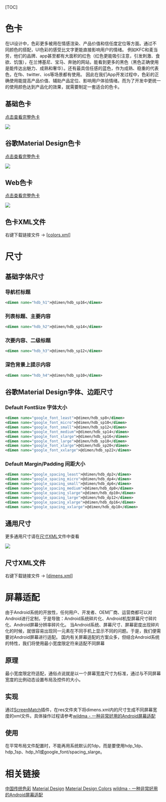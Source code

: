[TOC]

# 色卡

在UI设计中，色彩更多被用在情感渲染、产品价值和信任度定位等方面。通过不同颜色的搭配，UI色彩的感受比文字更能直接影响用户的情绪。
例如KFC和麦当劳，他们的品牌、app甚至都有大面积的红色（红色更能吸引注意，引发刺激、食欲、饥饿），在兰博基尼、宝马、奔驰的网站，能看到更多的黑色（黑色正确使用是能传达出魅力、成熟和奢华）。还有最具信任感的蓝色，作为成熟、稳重的代表色，在fb、twitter、ios等场景都有使用。
因此在我们App开发过程中，色彩的正确使用能提高产品价值、辅助产品定位、影响用户体验情绪。而为了开发中更统一的使用颜色达到产品化的效果，就需要制定一套适合的色卡。

## 基础色卡

[点击查看完整色卡](https://handy045.com/resource/HandyFrame/HandyBasicUI/colors_hdb.html)

![](http://cos.handy045.com/blog/2019-11-06-colors_hdb.jpg)

## 谷歌Material Design色卡

[点击查看完整色卡](https://handy045.com/resource/HandyFrame/HandyBasicUI/colors_google.html)

![](http://cos.handy045.com/blog/2019-11-06-colors_google.jpg)

## Web色卡

[点击查看完整色卡](https://handy045.com/resource/HandyFrame/HandyBasicUI/colors_web.html)

![](http://cos.handy045.com/blog/2019-11-06-colors_web.jpg)

## 色卡XML文件

右键下载链接文件 -> [[colors.xml](https://handy045.com/resource/HandyFrame/HandyBasicUI/colors.xml)]

# 尺寸

## 基础字体尺寸

### 导航栏标题 

```xml
<dimen name="hdb_h1">@dimen/hdb_sp16</dimen>
```

### 列表标题、主要内容 

```xml
<dimen name="hdb_h2">@dimen/hdb_sp14</dimen>
```

### 次要内容、二级标题 

```xml
<dimen name="hdb_h3">@dimen/hdb_sp12</dimen>
```

### 深色背景上提示内容 

```xml
<dimen name="hdb_h4">@dimen/hdb_sp10</dimen>
```

## 谷歌Material Design字体、边距尺寸

### Default FontSize 字体大小

```xml
<dimen name="google_font_least">@dimen/hdb_sp8</dimen>
<dimen name="google_font_micro">@dimen/hdb_sp10</dimen>
<dimen name="google_font_small">@dimen/hdb_sp12</dimen>
<dimen name="google_font_medium">@dimen/hdb_sp14</dimen>
<dimen name="google_font_slarge">@dimen/hdb_sp16</dimen>
<dimen name="google_font_large">@dimen/hdb_sp18</dimen>
<dimen name="google_font_xlarge">@dimen/hdb_sp20</dimen>
<dimen name="google_font_xxlarge">@dimen/hdb_sp22</dimen>
```

### Default Margin/Padding 间距大小

```xml
<dimen name="google_spacing_least">@dimen/hdb_dp2</dimen>
<dimen name="google_spacing_micro">@dimen/hdb_dp4</dimen>
<dimen name="google_spacing_small">@dimen/hdb_dp6</dimen>
<dimen name="google_spacing_medium">@dimen/hdb_dp8</dimen>
<dimen name="google_spacing_slarge">@dimen/hdb_dp10</dimen>
<dimen name="google_spacing_large">@dimen/hdb_dp12</dimen>
<dimen name="google_spacing_xlarge">@dimen/hdb_dp16</dimen>
<dimen name="google_spacing_xxlarge">@dimen/hdb_dp18</dimen>
```

## 通用尺寸

更多通用尺寸请在[尺寸XML](#尺寸XML文件)文件中查看

![](http://cos.handy045.com/blog/2019-11-07-dimen_default.jpg)

## 尺寸XML文件

右键下载链接文件 -> [[dimens.xml](https://handy045.com/resource/HandyFrame/HandyBasicUI/dimens.xml)]

# 屏幕适配

由于Android系统的开放性，任何用户、开发者、OEM厂商、运营商都可以对Android进行定制，于是导致：Android系统碎片化、Android机型屏幕尺寸碎片化、Android屏幕分辨率碎片化。
当Android系统、屏幕尺寸、屏幕密度出现碎片化的时候，就很容易出现同一元素在不同手机上显示不同的问题。于是，我们便需要对Android屏幕进行适配。
国内有关屏幕适配的方案众多，但结合Android系统的特性，我们将使用最小宽度限定符来适配不同屏幕

## 原理

最小宽度限定符适配，通俗点说就是以一个屏幕宽度尺寸为标准，通过与不同屏幕宽度的比例动态设置布局及控件的大小。

## 实现

通过[ScreenMatch](https://plugins.jetbrains.com/plugin/10058-screenmatch)插件，在res文件夹下将dimens.xml内的尺寸生成不同屏幕宽度的xml文件。具体操作过程请参考[wildma - 一种非常好用的Android屏幕适配](https://www.jianshu.com/p/1302ad5a4b04)

## 使用

在平常布局文件配置时，不能再用系统默认的1dp，而是要使用hdp_1dp、hdp_1sp、hdp_h1或google_font/spacing_slarge。

# 相关链接

[中国传统色彩](http://color.uisdc.com)
[Material Design](https://material.io)
[Material Design Colors](https://www.materialui.co/colors)
[wildma - 一种非常好用的Android屏幕适配](https://www.jianshu.com/p/1302ad5a4b04)
